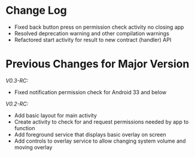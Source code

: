 # Change Log #
* Fixed back button press on permission check activity no closing app
* Resolved deprecation warning and other compilation warnings
* Refactored start activity for result to new contract (handler) API


# Previous Changes for Major Version #

*V0.3-RC:*
* Fixed notification permission check for Android 33 and below

*V0.2-RC:*
* Add basic layout for main activity
* Create activity to check for and request permissions needed by app to function
* Add foreground service that displays basic overlay on screen
* Add controls to overlay service to allow changing system volume and moving overlay
